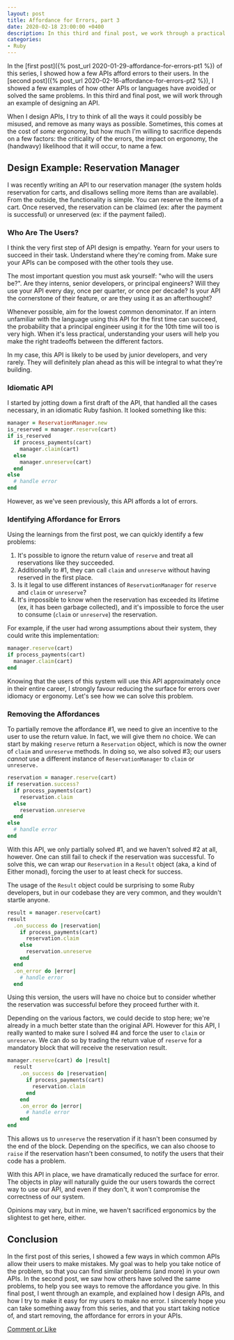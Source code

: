 ```yaml
---
layout: post
title: Affordance for Errors, part 3
date: 2020-02-18 23:00:00 +0400
description: In this third and final post, we work through a practical example of API design, to see how to remove the affordance for errors.
categories:
- Ruby
---
```


In the [first post]({% post_url 2020-01-29-affordance-for-errors-pt1 %}) of this series, I showed how a few APIs afford errors to their users. In the [second post]({% post_url 2020-02-16-affordance-for-errors-pt2 %}), I showed a few examples of how other APIs or languages have avoided or solved the same problems. In this third and final post, we will work through an example of designing an API.


When I design APIs, I try to think of all the ways it could possibly be misused, and remove as many ways as possible. Sometimes, this comes at the cost of _some_ ergonomy, but how much I'm willing to sacrifice depends on a few factors: the criticality of the errors, the impact on ergonomy, the (handwavy) likelihood that it will occur, to name a few.

## Design Example: Reservation Manager

I was recently writing an API to our reservation manager (the system holds reservation for carts, and disallows selling more items than are available). From the outside, the functionality is simple. You can reserve the items of a cart. Once reserved, the reservation can be claimed (ex: after the payment is successful) or unreserved (ex: if the payment failed).

### Who Are The Users?

I think the very first step of API design is empathy. Yearn for your users to succeed in their task. Understand where they're coming from. Make sure your APIs can be composed with the other tools they use.

The most important question you must ask yourself: "who will the users be?". Are they interns, senior developers, or principal engineers? Will they use your API every day, once per quarter, or once per decade? Is your API the cornerstone of their feature, or are they using it as an afterthought?

Whenever possible, aim for the lowest common denominator. If an intern unfamiliar with the language using this API for the first time can succeed, the probability that a principal engineer using it for the 10th time will too is very high. When it's less practical, understanding your users will help you make the right tradeoffs between the different factors.

In my case, this API is likely to be used by junior developers, and very rarely. They will definitely plan ahead as this will be integral to what they're building.

### Idiomatic API

I started by jotting down a first draft of the API, that handled all the cases necessary, in an idiomatic Ruby fashion. It looked something like this:

```ruby
manager = ReservationManager.new
is_reserved = manager.reserve(cart)
if is_reserved
  if process_payments(cart)
    manager.claim(cart)
  else
    manager.unreserve(cart)
  end
else
  # handle error
end
```

However, as we've seen previously, this API affords a lot of errors.

### Identifying Affordance for Errors

Using the learnings from the first post, we can quickly identify a few problems:

1. It's possible to ignore the return value of `reserve` and treat all reservations like they succeeded.
2. Additionally to #1, they can call `claim` and `unreserve` without having reserved in the first place.
3. Is it legal to use different instances of `ReservationManager` for `reserve` and `claim` or `unreserve`?
4. It's impossible to know when the reservation has exceeded its lifetime (ex, it has been garbage collected), and it's impossible to force the user to consume (`claim` or `unreserve`) the reservation.

For example, if the user had wrong assumptions about their system, they could write this implementation:

```ruby
manager.reserve(cart)
if process_payments(cart)
  manager.claim(cart)
end
```

Knowing that the users of this system will use this API approximately once in their entire career, I strongly favour reducing the surface for errors over idiomacy or ergonomy. Let's see how we can solve this problem.

### Removing the Affordances

To partially remove the affordance #1, we need to give an incentive to the user to use the return value. In fact, we will give them no choice. We can start by making `reserve` return a `Reservation` object, which is now the owner of `claim` and `unreserve` methods. In doing so, we also solved #3; our users _cannot_ use a different instance of `ReservationManager` to `claim` or `unreserve.`

```ruby
reservation = manager.reserve(cart)
if reservation.success?
  if process_payments(cart)
    reservation.claim
  else
    reservation.unreserve
  end
else
  # handle error
end
```

With this API, we only partially solved #1, and we haven't solved #2 at all, however. One can still fail to check if the reservation was successful. To solve this, we can wrap our `Reservation` in a `Result` object (aka, a kind of Either monad), forcing the user to at least check for success.

The usage of the `Result` object could be surprising to some Ruby developers, but in our codebase they are very common, and they wouldn't startle anyone.

```ruby
result = manager.reserve(cart)
result
  .on_success do |reservation|
    if process_payments(cart)
      reservation.claim
    else
      reservation.unreserve
    end
  end
  .on_error do |error|
    # handle error
  end
```

Using this version, the users will have no choice but to consider whether the reservation was successful before they proceed further with it.

Depending on the various factors, we could decide to stop here; we're already in a much better state than the original API. However for this API, I really wanted to make sure I solved #4 and force the user to `claim` or `unreserve`. We can do so by trading the return value of `reserve` for a mandatory block that will receive the reservation result.

```ruby
manager.reserve(cart) do |result|
  result
    .on_success do |reservation|
      if process_payments(cart)
        reservation.claim
      end
    end
    .on_error do |error|
      # handle error
    end
end
```

This allows us to `unreserve` the reservation if it hasn't been consumed by the end of the block. Depending on the specifics, we can also choose to `raise` if the reservation hasn't been consumed, to notify the users that their code has a problem.

With this API in place, we have dramatically reduced the surface for error. The objects in play will naturally guide the our users towards the correct way to use our API, and even if they don't, it won't compromise the correctness of our system.

Opinions may vary, but in mine, we haven't sacrificed ergonomics by the slightest to get here, either.

## Conclusion

In the first post of this series, I showed a few ways in which common APIs allow their users to make mistakes. My goal was to help you take notice of the problem, so that you can find similar problems (and more) in your own APIs. In the second post, we saw how others have solved the same problems, to help you see ways to remove the affordance you give. In this final post, I went through an example, and explained how I design APIs, and how I try to make it easy for my users to make no error. I sincerely hope you can take something away from this series, and that you start taking notice of, and start removing, the affordance for errors in your APIs.

[Comment or Like](https://github.com/gmalette/gmalette.github.io/pull/10)

